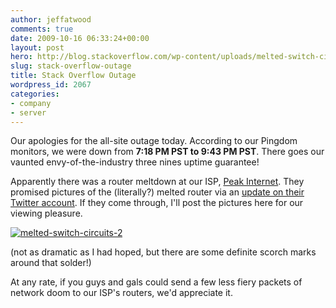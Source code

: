 ```yaml
---
author: jeffatwood
comments: true
date: 2009-10-16 06:33:24+00:00
layout: post
hero: http://blog.stackoverflow.com/wp-content/uploads/melted-switch-circuits-2.jpg
slug: stack-overflow-outage
title: Stack Overflow Outage
wordpress_id: 2067
categories:
- company
- server
---
```



Our apologies for the all-site outage today. According to our Pingdom monitors, we were down from **7:18 PM PST to 9:43 PM PST**. There goes our vaunted envy-of-the-industry three nines uptime guarantee! 



Apparently there was a router meltdown at our ISP, [Peak Internet](http://www.peakinternet.com/business/hosting/colocation-dedicated#). They promised pictures of the (literally?) melted router via an [update on their Twitter account](http://twitter.com/PEAKInternet/status/4908010791). If they come through, I'll post the pictures here for our viewing pleasure.



[![melted-switch-circuits-2](http://blog.stackoverflow.com/wp-content/uploads/melted-switch-circuits-2.jpg)](http://twitpic.com/lqu5u)



(not as dramatic as I had hoped, but there are some definite scorch marks around that solder!)



At any rate, if you guys and gals could send a few less fiery packets of network doom to our ISP's routers, we'd appreciate it. 

